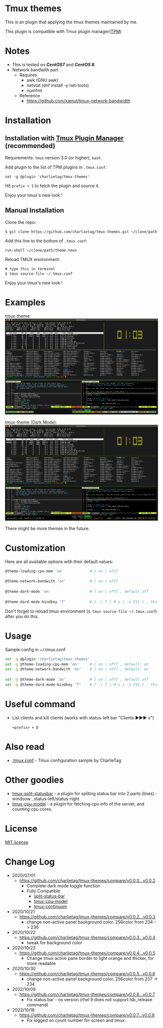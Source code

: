 # Tmux themes

This is an plugin that applying the tmux themes maintained by me.

This plugin is compatible with Tmux plugin manager([TPM](https://github.com/tmux-plugins/tpm))

# Notes

* This is tested on ***CentOS7*** and ***CentOS 8***.
* Network bandwith part
  * Requires
    * awk (GNU awk)
    * netstat (dnf install -y net-tools)
    * numfmt
  * Reference
    * https://github.com/xamut/tmux-network-bandwidth

# Installation
## Installation with [Tmux Plugin Manager](https://github.com/tmux-plugins/tpm) (recommended)

Requirements: `tmux` version 3.0 (or higher), `bash`.

Add plugin to the list of TPM plugins in `.tmux.conf`:

    set -g @plugin 'charlietag/tmux-themes'

Hit `prefix + I` to fetch the plugin and source it.

Enjoy your tmux's new look !

## Manual Installation

Clone the repo:

    $ git clone https://github.com/charlietag/tmux-themes.git ~/clone/path

Add this line to the bottom of `.tmux.conf`:

    run-shell ~/clone/path/theme.tmux

Reload TMUX environment:

    # type this in terminal
    $ tmux source-file ~/.tmux.conf

Enjoy your tmux's new look !


# Examples

tmux-theme:<br/>
![tmux-theme](/screenshots/tmux-theme-5.png)

tmux-theme (Dark Mode):<br/>
![tmux-theme](/screenshots/tmux-theme_dark-mode-1.png)

There might be more themes in the future.

# Customization

Here are all available options with their default values:

```bash
@theme-loading-cpu-mem 'on'            # [ on | off]

@theme-network-bandwith 'on'           # [ on | off]

@theme-dark-mode 'on'                  # [ on | off] , default off

@theme-dard-mode-bindkey 'T'           # [ -r T | M-s | -n F11 ] , this is for toggle theme dark mode, define yourself just like bind-key

```

Don't forget to reload tmux environment (`$ tmux source-file ~/.tmux.conf`)
after you do this.


# Usage

Sample config in ~/.tmux.conf

```bash
set -g @plugin 'charlietag/tmux-themes'
set -g @theme-loading-cpu-mem 'on'     # [ on | off] , default: on
set -g @theme-network-bandwith 'on'    # [ on | off] , default: on

set -g @theme-dark-mode 'on'           # [ on | off] , default off
set -g @theme-dard-mode-bindkey 'T'    # [ -r T | M-s | -n F11 ] , this is for toggle theme dark mode, define yourself just like bind-key
```

# Useful command

* List clients and kill clients (works with status-left bar "Clients ▶▶▶ x")

  `<prefix> + D`

# Also read

- [.tmux.conf](https://github.com/charlietag/tmux_settings/blob/master/tmux.conf) - Tmux configuration sample by CharlieTag

# Other goodies

- [tmux-split-statusbar](https://github.com/charlietag/tmux-split-statusbar) - a plugin for spliting status bar into 2 parts (lines) : windoow , status-left/status-right
- [tmux-cpu-model](https://github.com/charlietag/tmux-cpu-model) - a plugin for fetching cpu info of the server, and counting cpu cores.

# License

[MIT license](https://opensource.org/licenses/MIT)

# Change Log

* 2020/07/01
  * https://github.com/charlietag/tmux-themes/compare/v0.0.0...v0.0.2
    * Complete dark mode toggle function
    * Fully Compatible
      * [split-status-bar](https://github.com/charlietag/tmux-split-statusbar)
      * [tmux-cpu-model](https://github.com/charlietag/tmux-cpu-model)
      * [tmux-continuum](https://github.com/tmux-plugins/tmux-continuum)
* 2020/10/21
  * https://github.com/charlietag/tmux-themes/compare/v0.0.2...v0.0.3
    * change non-active panel background color. 256color from 234 -> 236
* 2020/10/22
  * https://github.com/charlietag/tmux-themes/compare/v0.0.3...v0.0.4
    * tweak for background color
* 2020/10/23
  * https://github.com/charlietag/tmux-themes/compare/v0.0.4...v0.0.5
    * Change tmux active pane border to light orange and thicker, for more readable
* 2020/10/30
  * https://github.com/charlietag/tmux-themes/compare/v0.0.5...v0.0.6
    * change non-active panel background color. 256color from 237 -> 234
* 2022/10/09
  * https://github.com/charlietag/tmux-themes/compare/v0.0.6...v0.0.7
    * Fix status bar - os version (rhel 9 does not support lsb_release command)
* 2022/10/18
  * https://github.com/charlietag/tmux-themes/compare/v0.0.7...v0.0.8
    * Fix logged on count number for screen and tmux
